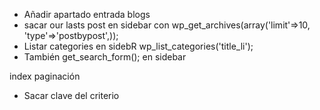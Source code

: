 - Añadir apartado entrada blogs
- sacar our lasts post en sidebar con wp_get_archives(array('limit'=>10, 'type'=>'postbypost',));
- Listar categories en sidebR wp_list_categories('title_li');
- También get_search_form(); en sidebar

index paginación

- Sacar clave del criterio